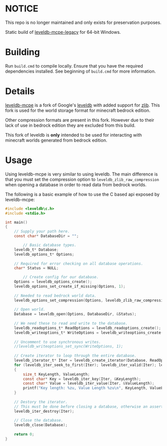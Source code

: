 ﻿# NOTICE
This repo is no longer maintained and only exists for preservation purposes.

Static build of [leveldb-mcpe-legacy](https://github.com/vhebert-gh/levedb-mcpe-legacy)
for 64-bit Windows.

# Building
Run `build.cmd` to compile locally. Ensure that you have the required
dependencies installed. See beginning of `build.cmd` for more information.

# Details
[leveldb-mcpe](https://github.com/Mojang/leveldb-mcpe) is a fork of Google's
[leveldb](https://github.com/google/leveldb) with added support for
[zlib](https://www.zlib.net/). This fork is used for the world storage format
for minecraft bedrock edition.

Other compression formats are present in this fork. However due to their lack of
use in bedrock edition they are excluded from this build.

This fork of leveldb is **only** intended to be used for interacting with minecraft
worlds generated from bedrock edition.

# Usage
Using leveldb-mcpe is very similar to using leveldb. The main difference is
that you must set the compression option to `leveldb_zlib_raw_compression`
when opening a database in order to read data from bedrock worlds. 

The following is a basic example of how to use the C based api exposed by
leveldb-mcpe:
```c
#include <leveldb\c.h>
#include <stdio.h>

int main()
{
	// Supply your path here.
	const char* DatabaseDir = "";

    	// Basic database types.
	leveldb_t* Database;
	leveldb_options_t* Options;
	
	// Required for error checking on all database operations.
	char* Status = NULL;

    	// Create config for our database.
	Options = leveldb_options_create();
	leveldb_options_set_create_if_missing(Options, 1);
	
	// Needed to read bedrock world data.
	leveldb_options_set_compression(Options, leveldb_zlib_raw_compression);
	
	// Open world.
	Database = leveldb_open(Options, DatabaseDir, &Status);
	
	// We need these to read and write to the database.
	leveldb_readoptions_t* ReadOptions = leveldb_readoptions_create();
	leveldb_writeoptions_t* WriteOptions = leveldb_writeoptions_create();
	
	// Uncomment to use synchronous writes. 
	//leveldb_writeoptions_set_sync(WriteOptions, 1);
	
	// Create iterator to loop through the entire database.
	leveldb_iterator_t* Iter = leveldb_create_iterator(Database, ReadOptions);
	for (leveldb_iter_seek_to_first(Iter); leveldb_iter_valid(Iter); leveldb_iter_next(Iter))
	{
		size_t KeyLength, ValueLength;
		const char* Key = leveldb_iter_key(Iter, &KeyLength);
		const char* Value = leveldb_iter_value(Iter, &ValueLength);
		printf("Key length: %zu, Value Length %zu\n", KeyLength, ValueLength);
	}
	
	// Destory the iterator.
	// This must be done before closing a database, otherwise an assertion is thrown.
	leveldb_iter_destroy(Iter);
	
	// Close the database.
	leveldb_close(Database);
	
	return 0;
}
```